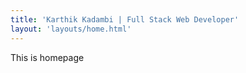 ```yaml
---
title: 'Karthik Kadambi | Full Stack Web Developer'
layout: 'layouts/home.html'
---
```

This is homepage